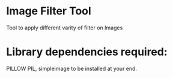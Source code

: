 # Image Filter Tool
 Tool to apply different varity of filter on Images
 # Library dependencies required:
   PILLOW PIL,
   simpleimage
   to be installed at your end.
